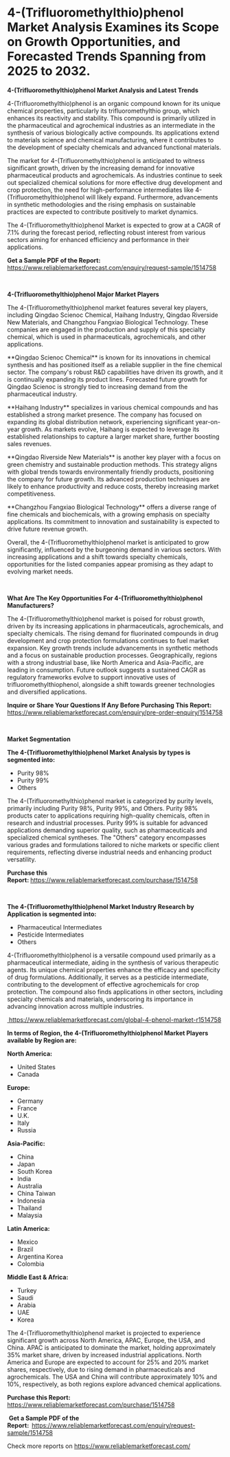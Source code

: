 <p><h1>4-(Trifluoromethylthio)phenol Market Analysis Examines its Scope on Growth Opportunities, and Forecasted Trends Spanning from 2025 to 2032.</h1></p><p><strong>4-(Trifluoromethylthio)phenol Market Analysis and Latest Trends</strong></p>
<p><p>4-(Trifluoromethylthio)phenol is an organic compound known for its unique chemical properties, particularly its trifluoromethylthio group, which enhances its reactivity and stability. This compound is primarily utilized in the pharmaceutical and agrochemical industries as an intermediate in the synthesis of various biologically active compounds. Its applications extend to materials science and chemical manufacturing, where it contributes to the development of specialty chemicals and advanced functional materials.</p><p>The market for 4-(Trifluoromethylthio)phenol is anticipated to witness significant growth, driven by the increasing demand for innovative pharmaceutical products and agrochemicals. As industries continue to seek out specialized chemical solutions for more effective drug development and crop protection, the need for high-performance intermediates like 4-(Trifluoromethylthio)phenol will likely expand. Furthermore, advancements in synthetic methodologies and the rising emphasis on sustainable practices are expected to contribute positively to market dynamics. </p><p>The 4-(Trifluoromethylthio)phenol Market is expected to grow at a CAGR of 7.1% during the forecast period, reflecting robust interest from various sectors aiming for enhanced efficiency and performance in their applications.</p></p>
<p><strong>Get a Sample PDF of the Report:&nbsp;</strong> <a href="https://www.reliablemarketforecast.com/enquiry/request-sample/1514758?utm_campaign=3445&utm_medium=2&utm_source=Github&utm_content=ia&utm_term=29032025&utm_id=4-trifluoromethylthiophenol">https://www.reliablemarketforecast.com/enquiry/request-sample/1514758</a></p>
<p>&nbsp;</p>
<p><strong>4-(Trifluoromethylthio)phenol Major Market Players</strong></p>
<p><p>The 4-(Trifluoromethylthio)phenol market features several key players, including Qingdao Scienoc Chemical, Haihang Industry, Qingdao Riverside New Materials, and Changzhou Fangxiao Biological Technology. These companies are engaged in the production and supply of this specialty chemical, which is used in pharmaceuticals, agrochemicals, and other applications.</p><p>**Qingdao Scienoc Chemical** is known for its innovations in chemical synthesis and has positioned itself as a reliable supplier in the fine chemical sector. The company's robust R&D capabilities have driven its growth, and it is continually expanding its product lines. Forecasted future growth for Qingdao Scienoc is strongly tied to increasing demand from the pharmaceutical industry.</p><p>**Haihang Industry** specializes in various chemical compounds and has established a strong market presence. The company has focused on expanding its global distribution network, experiencing significant year-on-year growth. As markets evolve, Haihang is expected to leverage its established relationships to capture a larger market share, further boosting sales revenues.</p><p>**Qingdao Riverside New Materials** is another key player with a focus on green chemistry and sustainable production methods. This strategy aligns with global trends towards environmentally friendly products, positioning the company for future growth. Its advanced production techniques are likely to enhance productivity and reduce costs, thereby increasing market competitiveness.</p><p>**Changzhou Fangxiao Biological Technology** offers a diverse range of fine chemicals and biochemicals, with a growing emphasis on specialty applications. Its commitment to innovation and sustainability is expected to drive future revenue growth.</p><p>Overall, the 4-(Trifluoromethylthio)phenol market is anticipated to grow significantly, influenced by the burgeoning demand in various sectors. With increasing applications and a shift towards specialty chemicals, opportunities for the listed companies appear promising as they adapt to evolving market needs.</p></p>
<p>&nbsp;</p>
<p><strong>What Are The Key Opportunities For 4-(Trifluoromethylthio)phenol Manufacturers?</strong></p>
<p><p>The 4-(Trifluoromethylthio)phenol market is poised for robust growth, driven by its increasing applications in pharmaceuticals, agrochemicals, and specialty chemicals. The rising demand for fluorinated compounds in drug development and crop protection formulations continues to fuel market expansion. Key growth trends include advancements in synthetic methods and a focus on sustainable production processes. Geographically, regions with a strong industrial base, like North America and Asia-Pacific, are leading in consumption. Future outlook suggests a sustained CAGR as regulatory frameworks evolve to support innovative uses of trifluoromethylthiophenol, alongside a shift towards greener technologies and diversified applications.</p></p>
<p><strong>Inquire or Share Your Questions If Any Before Purchasing This Report:</strong> <a href="https://www.reliablemarketforecast.com/enquiry/pre-order-enquiry/1514758?utm_campaign=3445&utm_medium=2&utm_source=Github&utm_content=ia&utm_term=29032025&utm_id=4-trifluoromethylthiophenol">https://www.reliablemarketforecast.com/enquiry/pre-order-enquiry/1514758</a></p>
<p>&nbsp;</p>
<p><strong>Market Segmentation</strong></p>
<p><strong>The 4-(Trifluoromethylthio)phenol Market Analysis by types is segmented into:</strong></p>
<p><ul><li>Purity 98%</li><li>Purity 99%</li><li>Others</li></ul></p>
<p><p>The 4-(Trifluoromethylthio)phenol market is categorized by purity levels, primarily including Purity 98%, Purity 99%, and Others. Purity 98% products cater to applications requiring high-quality chemicals, often in research and industrial processes. Purity 99% is suitable for advanced applications demanding superior quality, such as pharmaceuticals and specialized chemical syntheses. The "Others" category encompasses various grades and formulations tailored to niche markets or specific client requirements, reflecting diverse industrial needs and enhancing product versatility.</p></p>
<p><strong>Purchase this Report:&nbsp;</strong><a href="https://www.reliablemarketforecast.com/purchase/1514758?utm_campaign=3445&utm_medium=2&utm_source=Github&utm_content=ia&utm_term=29032025&utm_id=4-trifluoromethylthiophenol">https://www.reliablemarketforecast.com/purchase/1514758</a></p>
<p>&nbsp;</p>
<p><strong>The 4-(Trifluoromethylthio)phenol Market Industry Research by Application is segmented into:</strong></p>
<p><ul><li>Pharmaceutical Intermediates</li><li>Pesticide Intermediates</li><li>Others</li></ul></p>
<p><p>4-(Trifluoromethylthio)phenol is a versatile compound used primarily as a pharmaceutical intermediate, aiding in the synthesis of various therapeutic agents. Its unique chemical properties enhance the efficacy and specificity of drug formulations. Additionally, it serves as a pesticide intermediate, contributing to the development of effective agrochemicals for crop protection. The compound also finds applications in other sectors, including specialty chemicals and materials, underscoring its importance in advancing innovation across multiple industries.</p></p>
<p><a href="https://www.reliablemarketforecast.com/global-4-phenol-market-r1514758?utm_campaign=3445&utm_medium=2&utm_source=Github&utm_content=ia&utm_term=29032025&utm_id=4-trifluoromethylthiophenol">&nbsp;https://www.reliablemarketforecast.com/global-4-phenol-market-r1514758</a></p>
<p><strong>In terms of Region, the 4-(Trifluoromethylthio)phenol Market Players available by Region are:</strong></p>
<p>
    <p> <strong> North America: </strong>
        <ul>
            <li>United States</li>
            <li>Canada</li>
        </ul>
        </p> 
    <p> <strong> Europe: </strong>
        <ul>
            <li>Germany</li>
            <li>France</li>
            <li>U.K.</li>
            <li>Italy</li>
            <li>Russia</li>
        </ul>
        </p> 
    <p> <strong> Asia-Pacific: </strong>
        <ul>
            <li>China</li>
            <li>Japan</li>
            <li>South Korea</li>
            <li>India</li>
            <li>Australia</li>
            <li>China Taiwan</li>
            <li>Indonesia</li>
            <li>Thailand</li>
            <li>Malaysia</li>
        </ul>
        </p> 
    <p> <strong> Latin America: </strong>
        <ul>
            <li>Mexico</li>
            <li>Brazil</li>
            <li>Argentina Korea</li>
            <li>Colombia</li>
        </ul>
        </p> 
    <p> <strong> Middle East & Africa: </strong>
        <ul>
            <li>Turkey</li>
            <li>Saudi</li>
            <li>Arabia</li>
            <li>UAE</li>
            <li>Korea</li>
        </ul>
    </p>
    </p>
<p><p>The 4-(Trifluoromethylthio)phenol market is projected to experience significant growth across North America, APAC, Europe, the USA, and China. APAC is anticipated to dominate the market, holding approximately 35% market share, driven by increased industrial applications. North America and Europe are expected to account for 25% and 20% market shares, respectively, due to rising demand in pharmaceuticals and agrochemicals. The USA and China will contribute approximately 10% and 10%, respectively, as both regions explore advanced chemical applications.</p></p>
<p><strong>Purchase this Report: </strong><a href="https://www.reliablemarketforecast.com/purchase/1514758?utm_campaign=3445&utm_medium=2&utm_source=Github&utm_content=ia&utm_term=29032025&utm_id=4-trifluoromethylthiophenol">https://www.reliablemarketforecast.com/purchase/1514758</a></p>
<p>&nbsp;<strong>Get a Sample PDF of the Report:&nbsp;&nbsp;</strong><a href="https://www.reliablemarketforecast.com/enquiry/request-sample/1514758?utm_campaign=3445&utm_medium=2&utm_source=Github&utm_content=ia&utm_term=29032025&utm_id=4-trifluoromethylthiophenol">https://www.reliablemarketforecast.com/enquiry/request-sample/1514758</a></p>
<p><strong></strong></p>
<p>Check more reports on <a href="https://www.reliablemarketforecast.com/?utm_campaign=3445&utm_medium=2&utm_source=Github&utm_content=ia&utm_term=29032025&utm_id=4-trifluoromethylthiophenol">https://www.reliablemarketforecast.com/</a></p>